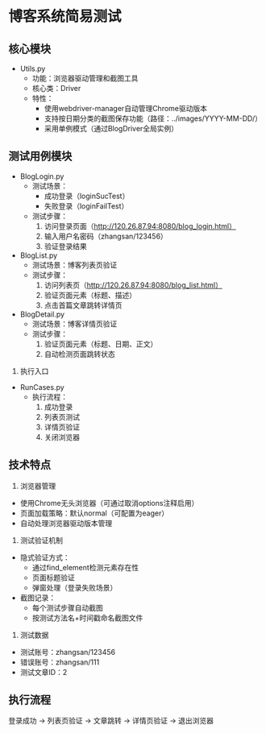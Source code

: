 # 博客系统简易测试

## 核心模块

- Utils.py
  - 功能：浏览器驱动管理和截图工具
  - 核心类：Driver
  - 特性：
    - 使用webdriver-manager自动管理Chrome驱动版本
    - 支持按日期分类的截图保存功能（路径：../images/YYYY-MM-DD/）
    - 采用单例模式（通过BlogDriver全局实例）

## 测试用例模块

- BlogLogin.py
  - 测试场景：
    - 成功登录（loginSucTest）
    - 失败登录（loginFailTest）
  - 测试步骤：
    1. 访问登录页面（http://120.26.87.94:8080/blog_login.html）
    2. 输入用户名密码（zhangsan/123456）
    3. 验证登录结果
- BlogList.py
  - 测试场景：博客列表页验证
  - 测试步骤：
    1. 访问列表页（http://120.26.87.94:8080/blog_list.html）
    2. 验证页面元素（标题、描述）
    3. 点击首篇文章跳转详情页
- BlogDetail.py
  - 测试场景：博客详情页验证
  - 测试步骤：
    1. 验证页面元素（标题、日期、正文）
    2. 自动检测页面跳转状态

1. 执行入口

- RunCases.py
  - 执行流程：
    1. 成功登录
    2. 列表页测试
    3. 详情页验证
    4. 关闭浏览器

## 技术特点

1. 浏览器管理

- 使用Chrome无头浏览器（可通过取消options注释启用）
- 页面加载策略：默认normal（可配置为eager）
- 自动处理浏览器驱动版本管理

1. 测试验证机制

- 隐式验证方式：
  - 通过find_element检测元素存在性
  - 页面标题验证
  - 弹窗处理（登录失败场景）
- 截图记录：
  - 每个测试步骤自动截图
  - 按测试方法名+时间戳命名截图文件

1. 测试数据

- 测试账号：zhangsan/123456
- 错误账号：zhangsan/111
- 测试文章ID：2

## 执行流程 

登录成功 → 列表页验证 → 文章跳转 → 详情页验证 → 退出浏览器
